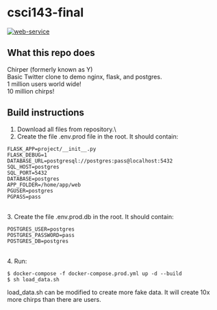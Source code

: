 # csci143-final
[![web-service](https://github.com/justinchiao/csci143-final/actions/workflows/web-service.yml/badge.svg)](https://github.com/justinchiao/csci143-final/actions/workflows/web-service.yml)

## What this repo does
Chirper (formerly known as Y) \
Basic Twitter clone to demo nginx, flask, and postgres. \
1 million users world wide! \
10 million chirps!

## Build instructions
1. Download all files from repository.\
2. Create the file .env.prod file in the root. It should contain:
```
FLASK_APP=project/__init__.py
FLASK_DEBUG=1
DATABASE_URL=postgresql://postgres:pass@localhost:5432
SQL_HOST=postgres
SQL_PORT=5432
DATABASE=postgres
APP_FOLDER=/home/app/web
PGUSER=postgres
PGPASS=pass
```
\
3. Create the file .env.prod.db in the root. It should contain:
```
POSTGRES_USER=postgres
POSTGRES_PASSWORD=pass
POSTGRES_DB=postgres
```
\
4. Run: 
```
$ docker-compose -f docker-compose.prod.yml up -d --build
$ sh load_data.sh

```
load_data.sh can be modified to create more fake data. It will create 10x more chirps than there are users.

